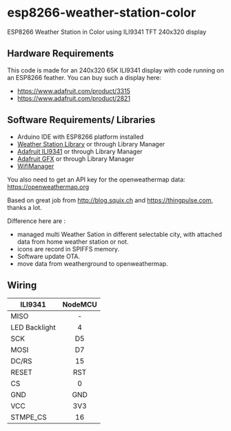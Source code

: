 # esp8266-weather-station-color

ESP8266 Weather Station in Color using ILI9341 TFT 240x320 display

## Hardware Requirements

This code is made for an 240x320 65K ILI9341 display with code running on an ESP8266 feather.
You can buy such a display here: 

* https://www.adafruit.com/product/3315
* https://www.adafruit.com/product/2821

## Software Requirements/ Libraries

* Arduino IDE with ESP8266 platform installed
* [Weather Station Library](https://github.com/squix78/esp8266-weather-station) or through Library Manager
* [Adafruit ILI9341](https://github.com/adafruit/Adafruit_ILI9341) or through Library Manager
* [Adafruit GFX](https://github.com/adafruit/Adafruit-GFX-Library) or through Library Manager
* [WifiManager](https://github.com/tzapu/WiFiManager)

You also need to get an API key for the openweathermap data: https://openweathermap.org

Based on great job from http://blog.squix.ch and https://thingpulse.com, thanks a lot.

Difference here are :
* managed multi Weather Sation in different selectable city, with attached data from home weather station or not.
* icons are record in SPIFFS memory.
* Software update OTA.
* move data from weatherground to openweathermap.

## Wiring

| ILI9341       | NodeMCU      |
| ------------- |:-------------:| 
| MISO          | -             | 
| LED Backlight | 4	            | 
| SCK           | D5            | 
| MOSI          | D7            |
| DC/RS         | 15            |
| RESET         | RST           |
| CS            | 0             |
| GND           | GND           |
| VCC           | 3V3           |
| STMPE_CS      | 16            |

